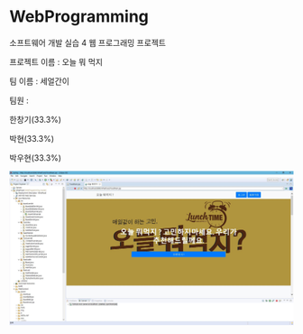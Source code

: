 # WebProgramming

소프트웨어 개발 실습 4 웹 프로그래밍 프로젝트

프로젝트 이름 : 오늘 뭐 먹지

팀 이름 : 세얼간이

팀원 :

한창기(33.3%)

박현(33.3%)

박우현(33.3%)

<img src="./Screenshot.JPG">

